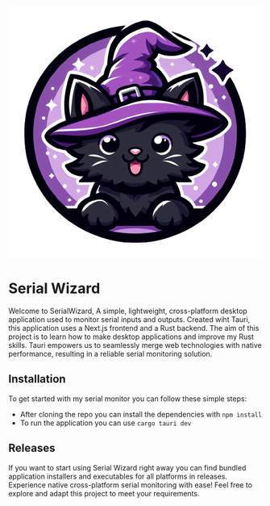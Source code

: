 <p align="center">
  <img src="./src-tauri/icons/WIZARDCAT.png" alt="cat" />
</p>

# Serial Wizard
Welcome to SerialWizard, A simple, lightweight, cross-platform desktop application used to monitor serial inputs and outputs. Created wiht Tauri, this application uses a Next.js frontend and a Rust backend. The aim of this project is to learn how to make desktop applications and improve my Rust skills. Tauri empowers us to seamlessly merge web technologies with native performance, resulting in a reliable serial monitoring solution.

## Installation

To get started with my serial monitor you can follow these simple steps:

* After cloning the repo you can install the dependencies with ```npm install```
* To run the application you can use ```cargo tauri dev```

## Releases

If you want to start using Serial Wizard right away you can find bundled application installers and executables for all platforms in releases. Experience native cross-platform serial monitoring with ease! Feel free to explore and adapt this project to meet your requirements.
